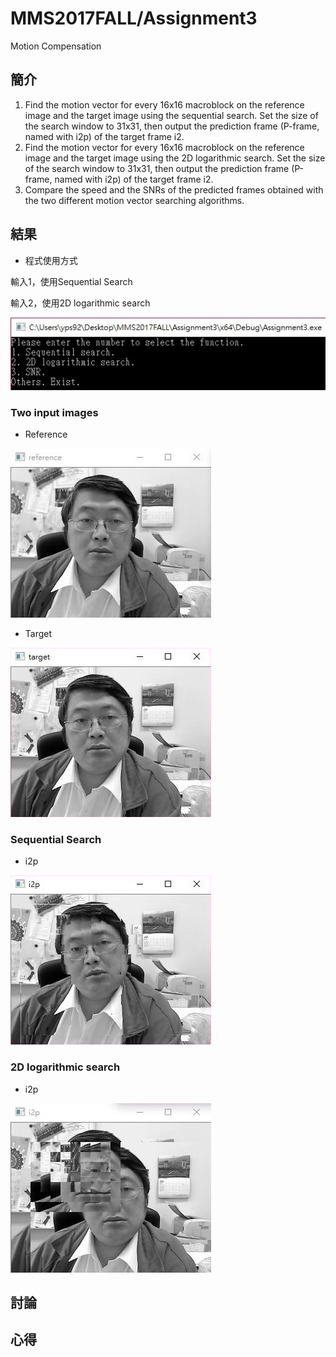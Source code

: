 # MMS2017FALL/Assignment3
Motion Compensation

## 簡介
1. Find the motion vector for every 16x16 macroblock on the reference image and the target image using the sequential search. Set the size of the search window to 31x31, then output the prediction frame (P-frame, named with i2p) of the target frame i2.
2. Find the motion vector for every 16x16 macroblock on the reference image and the target image using the 2D logarithmic search. Set the size of the search window to 31x31, then output the prediction frame (P-frame, named with i2p) of the target frame i2.
3. Compare the speed and the SNRs of the predicted frames obtained with the two different motion vector searching algorithms.

## 結果

* 程式使用方式

輸入1，使用Sequential Search

輸入2，使用2D logarithmic search

![Picture](step.jpg)

### Two input images

* Reference

![Picture](reference.jpg)

* Target

![Picture](target.jpg)

### Sequential Search

* i2p

![Picture](sequentialsearch.jpg)


### 2D logarithmic search

* i2p

![Picture](2Dlogarithmicsearch.jpg)


## 討論

## 心得
